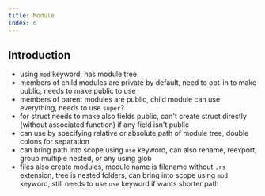 ```yaml
---
title: Module
index: 6
---
```


## Introduction

- using `mod` keyword, has module tree
- members of child modules are private by default, need to opt-in to make public, needs to make public to use
- members of parent modules are public, child module can use everything, needs to use `super`?
- for struct needs to make also fields public, can't create struct directly (without associated function) if any field isn't public
- can use by specifying relative or absolute path of module tree, double colons for separation
- can bring path into scope using `use` keyword, can also rename, reexport, group multiple nested, or any using glob
- files also create modules, module name is filename without `.rs` extension, tree is nested folders, can bring into scope using `mod` keyword, still needs to use `use` keyword if wants shorter path